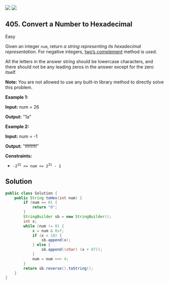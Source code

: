 [![](https://img.shields.io/github/stars/javadev/LeetCode-in-Java?label=Stars&style=flat-square)](https://github.com/javadev/LeetCode-in-Java)
[![](https://img.shields.io/github/forks/javadev/LeetCode-in-Java?label=Fork%20me%20on%20GitHub%20&style=flat-square)](https://github.com/javadev/LeetCode-in-Java/fork)

## 405\. Convert a Number to Hexadecimal

Easy

Given an integer `num`, return _a string representing its hexadecimal representation_. For negative integers, [two’s complement](https://en.wikipedia.org/wiki/Two%27s_complement) method is used.

All the letters in the answer string should be lowercase characters, and there should not be any leading zeros in the answer except for the zero itself.

**Note:** You are not allowed to use any built-in library method to directly solve this problem.

**Example 1:**

**Input:** num = 26

**Output:** "1a" 

**Example 2:**

**Input:** num = -1

**Output:** "ffffffff" 

**Constraints:**

*   <code>-2<sup>31</sup> <= num <= 2<sup>31</sup> - 1</code>

## Solution

```java
public class Solution {
    public String toHex(int num) {
        if (num == 0) {
            return "0";
        }
        StringBuilder sb = new StringBuilder();
        int x;
        while (num != 0) {
            x = num & 0xf;
            if (x < 10) {
                sb.append(x);
            } else {
                sb.append((char) (x + 87));
            }
            num = num >>> 4;
        }
        return sb.reverse().toString();
    }
}
```